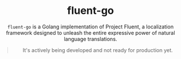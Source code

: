 <div align="center">

# fluent-go

`fluent-go` is a Golang implementation of Project Fluent, a localization framework designed to unleash the entire expressive power of natural language translations.

> It's actively being developed and not ready for production yet.

</div>